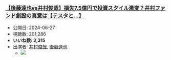 ### [【後藤達也vs井村俊哉】損失7.5億円で投資スタイル激変？井村ファンド創設の真意は【テスタと…】](https://www.youtube.com/watch?v=V4PyFY3FxeA)
-   公開日: 2024-06-27
-   視聴数: 201,286
-   **いいね数: 2,315**
-   出演者: [井村俊哉](/rehacq_fan/people/井村俊哉 "wikilink"), [後藤達也](/rehacq_fan/people/後藤達也 "wikilink")
    - [![](https://img.youtube.com/vi/V4PyFY3FxeA/hqdefault.jpg)](https://www.youtube.com/watch?v=V4PyFY3FxeA)
